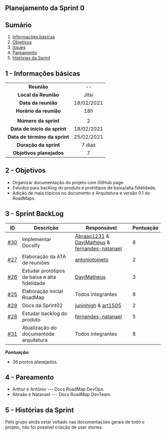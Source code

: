 ## Planejamento da Sprint 0

## Sumário

1. [Informações básicas](#1---informações-básicas)
1. [Objetivos](#2---objetivos)
1. [Issues](#3---issues)
1. [Pareamento](#4---pareamento)
1. [Histórias da Sprint](#5---Histórias-da-Sprint)


## 1 - Informações básicas

| | |
|:--:|:--:|
|**Reunião**|--|
|**Local da Reunião**|Jitsi|
|**Data da reunião**|18/02/2021|
|**Horário da reunião**|18h|
||||
|**Número da sprint**|2|
|**Data de início da sprint**|18/02/2021|
|**Data de término da sprint**|25/02/2021|
|**Duração da sprint**|7 dias|
|**Objetivos planejados**|7|  

## 2 - Objetivos
* Organizar documentação do projeto com GitHub page.
* Estudos para backlog do produto e protótipos de baixa/alta fidelidade.
* Adição de mais tópicos no documento e Arquitetura e versão 0.1 do RoadMaps.

## 3 - Sprint BackLog
|ID | Descrição | Responsável| Pontuação |
|---|--------------------|--------------|------------- |
|[#30](https://github.com/fga-eps-mds/MDS-2020-2-G7/issues/30) |Implementar Docsify  | [Abraao1231](https://github.com/Abraao1231) & [DaviMatheus](https://github.com/DaviMatheus) & [fernandes-natanael](https://github.com/fernandes-natanael)| 8 |
|[#27](https://github.com/fga-eps-mds/MDS-2020-2-G7/issues/27) | Elaboração da ATA de reuniões | [antoniotoineto](https://github.com/antoniotoineto) | 2 |
|[#26](https://github.com/fga-eps-mds/MDS-2020-2-G7/issues/26) | Estudar protótipos de baixa e alta fidelidade | [DaviMatheus](https://github.com/DaviMatheus) | 3 |
|[#25](https://github.com/fga-eps-mds/MDS-2020-2-G7/issues/25) | Elaboração inicial RoadMap | Todos integrantes | 8 |
|[#29](https://github.com/fga-eps-mds/MDS-2020-2-G7/issues/29) | Docs da Sprint02 | [juninhigh](https://github.com/juninhigh) & [art1505](https://github.com/art1505) | 2 |
|[#28](https://github.com/fga-eps-mds/MDS-2020-2-G7/issues/28) | Estudar backlog do produto | [fernandes-natanael](https://github.com/fernandes-natanael) | 5 | 
|[#31](https://github.com/fga-eps-mds/MDS-2020-2-G7/issues/31) | Atualização do documentode arquitetura | Todos integrantes | 8 | 


***Pontuação:***
* 36 pontos planejados.

## 4 - Pareamento
* Arthur e Antônio  --- Docs RoadMap DevOps.  
* Abraão e Natanael --- Docs RoadMap DevTeam.

## 5 - Histórias da Sprint
Pelo grupo ainda estar voltado nas documentações gerais de todo o projeto, não foi possível criação de user stories.